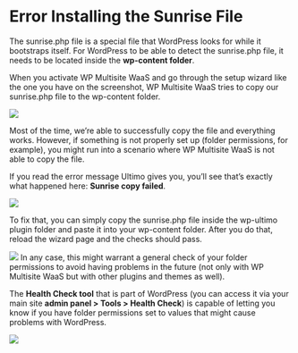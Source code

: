 # Error Installing the Sunrise File

The sunrise.php file is a special file that WordPress looks for while it bootstraps itself. For WordPress to be able to detect the sunrise.php file, it needs to be located inside the **wp-content folder**.

When you activate WP Multisite WaaS and go through the setup wizard like the one you have on the screenshot, WP Multisite WaaS tries to copy our sunrise.php file to the wp-content folder.

![](https://wp-ultimo-space.fra1.cdn.digitaloceanspaces.com/hs-file-v6hosgLWpt.png)

Most of the time, we’re able to successfully copy the file and everything works. However, if something is not properly set up (folder permissions, for example), you might run into a scenario where WP Multisite WaaS is not able to copy the file.

If you read the error message Ultimo gives you, you’ll see that’s exactly what happened here: **Sunrise copy failed**.

![](https://wp-ultimo-space.fra1.cdn.digitaloceanspaces.com/hs-file-RXS5EbirfM.png)

To fix that, you can simply copy the sunrise.php file inside the wp-ultimo plugin folder and paste it into your wp-content folder. After you do that, reload the wizard page and the checks should pass.

![](https://wp-ultimo-space.fra1.cdn.digitaloceanspaces.com/hs-file-p6hz1I9ycl.png) In any case, this might warrant a general check of your folder permissions to avoid having problems in the future (not only with WP Multisite WaaS but with other plugins and themes as well).

The **Health Check tool** that is part of WordPress (you can access it via your main site **admin panel > Tools > Health Check**) is capable of letting you know if you have folder permissions set to values that might cause problems with WordPress.

![](https://wp-ultimo-space.fra1.cdn.digitaloceanspaces.com/hs-file-oZEKeyxo2E.png)
